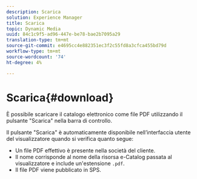```yaml
---
description: Scarica
solution: Experience Manager
title: Scarica
topic: Dynamic Media
uuid: 84c1c9f5-ad96-447e-be78-bae2b7095a29
translation-type: tm+mt
source-git-commit: e4695cc4e882351ec3f2c55fd8a3cfca455bd79d
workflow-type: tm+mt
source-wordcount: '74'
ht-degree: 4%

---
```



# Scarica{#download}

È possibile scaricare il catalogo elettronico come file PDF utilizzando il pulsante &quot;Scarica&quot; nella barra di controllo.

Il pulsante &quot;Scarica&quot; è automaticamente disponibile nell’interfaccia utente del visualizzatore quando si verifica quanto segue:

* Un file PDF effettivo è presente nella società del cliente.
* Il nome corrisponde al nome della risorsa e-Catalog passata al visualizzatore e include un&#39;estensione `.pdf`.
* Il file PDF viene pubblicato in SPS.

